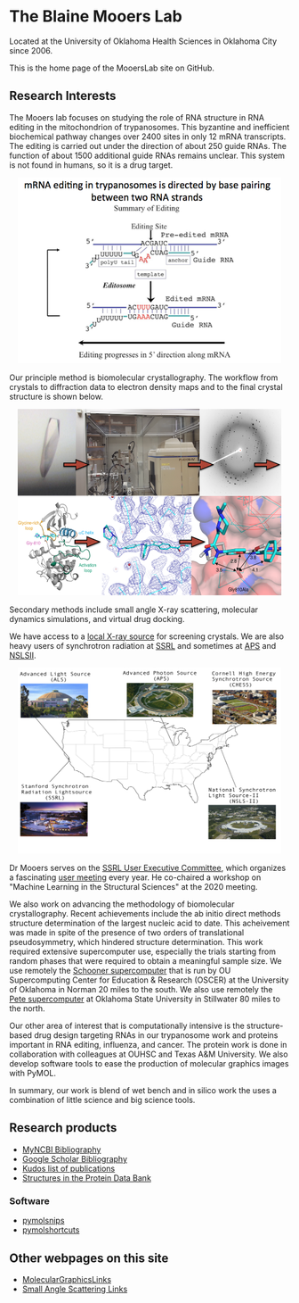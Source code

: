 # The Blaine Mooers Lab

Located at the University of Oklahoma Health Sciences in Oklahoma City since 2006.

This is the home page of the MooersLab site on GitHub. 

## Research Interests

The Mooers lab focuses on studying the role of RNA structure in RNA editing in the mitochondrion of trypanosomes. 
This byzantine and inefficient biochemical pathway changes over 2400 sites in only 12 mRNA transcripts.
The editing is carried out under the direction of about 250 guide RNAs. 
The function of about 1500 additional guide RNAs remains unclear.
This system is not found in humans, so it is a drug target.

<p align="center"><img src="./images/EditingCartoon.png" alt="HTML5 Icon" style="width:473.2px;height:333.45px;"></p>

Our principle method is biomolecular crystallography. 
The workflow from crystals to diffraction data to electron density maps and to the final crystal structure is shown below.

<p align="center"><img src="./images/workflow.png" alt="HTML5 Icon" style="width:473.2px;height:333.45px;"></p>

Secondary methods include small angle X-ray scattering, molecular dynamics simulations, and virtual drug docking. 

We have access to a [local X-ray source](https://research.ouhsc.edu/Core-Facilities/Laboratory-of-Biomolecular-Structure-and-Function) for screening crystals.
We are also heavy users of synchrotron radiation at [SSRL](https://www-ssrl.slac.stanford.edu/content/science/scientific-techniques) and sometimes at [APS](https://www.aps.anl.gov/) and [NSLSII](https://www.bnl.gov/ps/).

<p align="center"><img src="./images/USmapSynchs.png" alt="HTML5 Icon" style="width:473.2px;height:333.45px;"></p>

Dr Mooers serves on the [SSRL User Executive Committee](https://www-ssrl.slac.stanford.edu/content/about-ssrl/ssrluo-2020-2021-executive-committee-members), which organizes a fascinating [user meeting](https://events.bizzabo.com/SLAC-UsersMeeting-2020/home) every year.
He co-chaired a workshop on "Machine Learning in the Structural Sciences" at the 2020 meeting.

We also work on advancing the methodology of biomolecular crystallography. 
Recent achievements include the ab initio direct methods structure determination of the largest nucleic acid to date. 
This acheivement was made in spite of the presence of two orders of translational pseudosymmetry, which hindered structure determination. 
This work required extensive supercomputer use, especially the trials starting from random phases that were required to obtain a meaningful sample size. 
We use remotely the [Schooner supercomputer](https://www.ou.edu/oscer) that is run by OU Supercomputing Center for Education & Research (OSCER) at the University of Oklahoma in Norman 20 miles to the south. 
We also use remotely the [Pete supercomputer](https://hpcc.okstate.edu/pete-supercomputer.html) at Oklahoma State University in Stillwater 80 miles to the north.

Our other area of interest that is computationally intensive is the structure-based drug design targeting RNAs in our trypanosome work and proteins important in RNA editing, influenza, and cancer. 
The protein work is done in collaboration with colleagues at OUHSC and Texas A&M University. 
We also develop software tools to ease the production of molecular graphics images with PyMOL. 

In summary, our work is blend of wet bench and in silico work the uses a combination of little science and big science tools.

## Research products

- [MyNCBI Bibliography](https://www.ncbi.nlm.nih.gov/sites/myncbi/blaine.mooers.1/bibliography/43937197/public/?sort=date&direction=%20descending)
- [Google Scholar Bibliography](https://scholar.google.com/citations?user=ZReXIXoAAAAJ&hl=en)
- [Kudos list of publications](www.growkudos.com/profile/blaine_mooers)
- [Structures in the Protein Data Bank](https://www.ncbi.nlm.nih.gov/structure?term=mooers-bh%0A)


### Software

- [pymolsnips]()
- [pymolshortcuts]()

## Other webpages on this site

- [MolecularGraphicsLinks](https://mooerslab.github.io/MolecularGraphicsLinks/)
- [Small Angle Scattering Links](https://mooerslab.github.io/SmallAngleScatteringWebpage)
<!--- [Cryo Electron Microscopy Links](https://mooerslab.github.io/cryoEMLinks)--->
